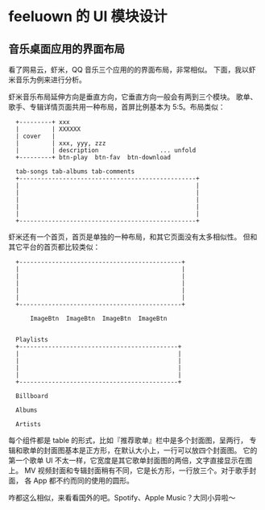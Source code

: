 # feeluown 的 UI 模块设计

## 音乐桌面应用的界面布局

看了网易云，虾米，QQ 音乐三个应用的的界面布局，非常相似。
下面，我以虾米音乐为例来进行分析。

虾米音乐布局延伸方向是垂直方向，它垂直方向一般会有两到三个模块。
歌单、歌手、专辑详情页面共用一种布局，首屏比例基本为 5:5。布局类似：

```
  +---------+ xxx
  |         | XXXXXX
  | cover   |
  |         | xxx, yyy, zzz
  |         | description                 ... unfold
  +---------+ btn-play  btn-fav  btn-download

  tab-songs tab-albums tab-comments
  +-------------------------------------------------+
  |                                                 |
  |                                                 |
  |                                                 |
  |                                                 |
  |                                                 |
  +-------------------------------------------------+
```

虾米还有一个首页，首页是单独的一种布局，和其它页面没有太多相似性。
但和其它平台的首页都比较类似：

```
  +---------------------------------------------+
  |                                             |
  |                                             |
  |                                             |
  |                                             |
  |                                             |
  +---------------------------------------------+

      ImageBtn  ImageBtn  ImageBtn  ImageBtn


  Playlists
  +--------------------------------------------+
  |                                            |
  |                                            |
  |                                            |
  |                                            |
  +--------------------------------------------+

  Billboard

  Albums

  Artists
```

每个组件都是 table 的形式，比如『推荐歌单』栏中是多个封面图，呈两行，
专辑和歌单的封面图基本是正方形，在默认大小上，一行可以放四个封面图。
它的第一个歌单 UI 不太一样，它宽度是其它歌单封面图的两倍，文字直接显示在图上。
MV 视频封面和专辑封面稍有不同，它是长方形，一行放三个。对于歌手封面，
各 App 都不约而同的使用的圆形。

咋都这么相似，来看看国外的吧。Spotify、Apple Music？大同小异啦～
